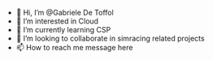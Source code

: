 - 👋 Hi, I’m @Gabriele De Toffol
- 👀 I’m interested in Cloud
- 🌱 I’m currently learning CSP
- 💞️ I’m looking to collaborate in simracing related projects
- 📫 How to reach me message here

<!---
Gabriele De Toffol is a ✨ special ✨ repository because its `README.md` (this file) appears on your GitHub profile.
You can click the Preview link to take a look at your changes.
--->
